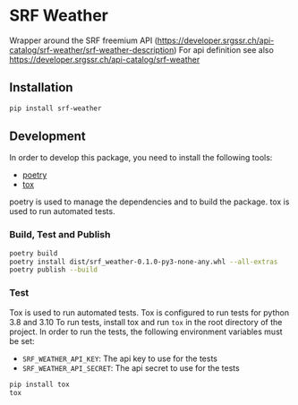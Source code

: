 # SRF Weather
Wrapper around the SRF freemium API (https://developer.srgssr.ch/api-catalog/srf-weather/srf-weather-description)
For api definition see also https://developer.srgssr.ch/api-catalog/srf-weather


## Installation
~~~ bash
pip install srf-weather
~~~

## Development
In order to develop this package, you need to install the following tools:
* [poetry](https://python-poetry.org/docs/#installation)
* [tox](https://tox.readthedocs.io/en/latest/install.html)

poetry is used to manage the dependencies and to build the package.
tox is used to run automated tests.


### Build, Test and Publish
~~~ bash
poetry build
poetry install dist/srf_weather-0.1.0-py3-none-any.whl --all-extras
poetry publish --build
~~~



### Test
Tox is used to run automated tests. Tox is configured to run tests for python 3.8 and 3.10
To run tests, install tox and run `tox` in the root directory of the project.
In order to run the tests, the following environment variables must be set:
* `SRF_WEATHER_API_KEY`: The api key to use for the tests
* `SRF_WEATHER_API_SECRET`: The api secret to use for the tests


~~~ bash
pip install tox
tox
~~~

